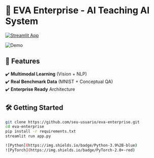 # 🚀 EVA Enterprise - AI Teaching AI System

[![Streamlit App](https://static.streamlit.io/badges/streamlit_badge_black_white.svg)](https://eva-enterprise.streamlit.app)

![Demo](assets/demo.gif)

## 📌 Features
✔️ **Multimodal Learning** (Vision + NLP)  
✔️ **Real Benchmark Data** (MNIST + Conceptual QA)  
✔️ **Enterprise Ready** Architecture  

## 🛠️ Getting Started

```bash
git clone https://github.com/seu-usuario/eva-enterprise.git
cd eva-enterprise
pip install -r requirements.txt
streamlit run app.py

![Python](https://img.shields.io/badge/Python-3.9%2B-blue)
![PyTorch](https://img.shields.io/badge/PyTorch-2.0+-red)

